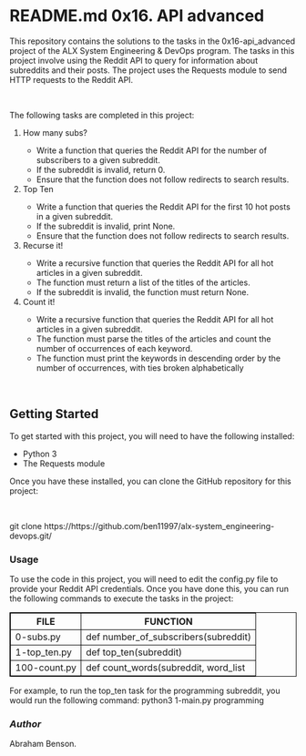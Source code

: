 <!DOCTYPE html>
<html lang="en">
<head>
  <meta charset="UTF-8">
  <meta http-equiv="X-UA-Compatible" content="IE=edge">
  <meta name="viewport" content="width=device-width, initial-scale=1.0">
  <title>README.md</title>
  <style>
    table, td, th{
      border: 1px solid black;
      border-collapse: collapse;
    }
  
  </style>
</head>
<body>
  <h1>README.md 0x16. API advanced</h1>

<p>This repository contains the solutions to the tasks in the 0x16-api_advanced project of the ALX System Engineering & DevOps program.
The tasks in this project involve using the Reddit API to query for information about subreddits and their posts. The project uses the Requests module to send HTTP requests to the Reddit API.</p><br>
<p>The following tasks are completed in this project:</p>
<ol><li>How many subs?</li>
  <ul>
    <li>Write a function that queries the Reddit API for the number of subscribers to a given subreddit.</li>
    <li>If the subreddit is invalid, return 0.</li>
    <li>Ensure that the function does not follow redirects to search results.
</li>
  </ul>
<li>Top Ten</li>
<ul>
  <li>Write a function that queries the Reddit API for the first 10 hot posts in a given subreddit.</li>
  <li>If the subreddit is invalid, print None.</li>
  <li>Ensure that the function does not follow redirects to search results.</li>
</ul>
  
<li>Recurse it!</li>
<ul>
  <li>Write a recursive function that queries the Reddit API for all hot articles in a given subreddit.</li>
  <li>The function must return a list of the titles of the articles.</li>
  <li>If the subreddit is invalid, the function must return None.
</li>
</ul>
<li>Count it!</li>
<ul>
  <li>Write a recursive function that queries the Reddit API for all hot articles in a given subreddit.</li>
  <li>The function must parse the titles of the articles and count the number of occurrences of each keyword.</li>
  <li>The function must print the keywords in descending order by the number of occurrences, with ties broken alphabetically</li>
</ul></ol><br>
<h2>Getting Started</h2>
<p>To get started with this project, you will need to have the following installed:</p>
<ul>
  <li>Python 3</li>
  <li>The Requests module</li>
</ul>

<p>Once you have these installed, you can clone the GitHub repository for this project:</p><br>
<p>git clone https://https://github.com/ben11997/alx-system_engineering-devops.git/</p>
<h3>Usage</h3>
<p>To use the code in this project, you will need to edit the config.py file to provide your Reddit API credentials. Once you have done this, you can run the following commands to execute the tasks in the project:</p>
  
  <table>
    <tr>
      <th>FILE</th>
      <th>FUNCTION</th>
    </tr>
    <tr>
      <td>0-subs.py</td>
      <td>def number_of_subscribers(subreddit)</td>
    </tr>
    <tr>
      <td>1-top_ten.py</td>
      <td>def top_ten(subreddit) </td>
    </tr>
    <tr>
      <td>100-count.py</td>
      <td>def count_words(subreddit, word_list</td>
    </tr>
  </table>

<p>For example, to run the top_ten task for the programming subreddit, you would run the following command:
python3 1-main.py programming</p>

<p><em><h3>Author</h3></em> Abraham Benson.</p>

</body>
</html>
